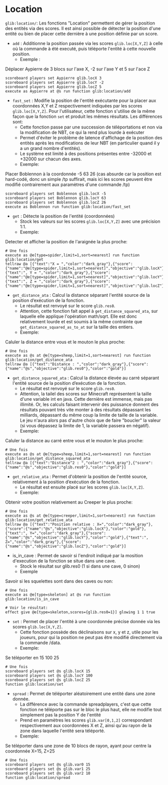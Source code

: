 # Location

`glib:location/`: Les fonctions "Location" permettent de gérer la position des entités via des scores. Il est ainsi possible de détecter la position d'une entité ou bien de placer cette dernière à une position définie par un score.

* `add` : Additionne la position passée via les scores `glib.loc[X,Y,Z]` à celle où la commande à été executé, puis téléporte l'entité à cette nouvelle position.
  * Exemple :

Déplacer Aypierre de 3 blocs sur l'axe X, -2 sur l'axe Y et 5 sur l'ace Z

```
scoreboard players set Aypierre glib.locX 3
scoreboard players set Aypierre glib.locY -2
scoreboard players set Aypierre glib.locZ 5
execute as Aypierre at @s run function glib:location/add
```

* `fast_set`<span dir=""> : Modifie la position de l'entité exécutante pour la placer aux coordonnées X,Y et Z respectivement indiquées par les scores </span>`glib.loc[X,Y,Z]`<span dir="">. Pour l'utilisateur, cette fonction s'utilise de la même façon que la fonction </span>`set`<span dir=""> et produit les mêmes résultats. Les différences sont:</span>
  * Cette fonction passe par une succession de téléportations et non via la modification de NBT, ce qui la rend plus lourde à exécuter
  * Permet d'éviter le problème de latence d'affichage de la position des entités après les modifications de leur NBT (en particulier quand il y a un grand nombre d'entités).
  * Le système est limité à des positions présentes entre -32000 et +32000 sur chacun des axes.
  * Exemple:

Placer Boblennon à la coordonnée -5 63 26 (cas absurde car la position est hard-codé, donc un simple /tp suffirait, mais ici les scores peuvent être modifié contrairement aux paramètres d'une commande /tp)

```
scoreboard players set Boblennon glib.locX -5
scoreboard players set Boblennon glib.locY 63
scoreboard players set Boblennon glib.locZ 26
execute as Boblennon run function glib:location/fast_set
```

* `get` : Détecte la position de l'entité (coordonnées)
  * Stock les valeurs sur les scores `glib.loc[X,Y,Z]` avec une précision 1:1.
  * Exemple:

Detecter et afficher la position de l'araignée la plus proche:

```
# Une fois
execute as @e[type=spider,limit=1,sort=nearest] run function glib:location/get
tellraw @a [{"text":"X = ","color":"dark_gray"},{"score":{"name":"@e[type=spider,limit=1,sort=nearest]","objective":"glib.locX"},"color":"gold"},{"text":", Y = ","color":"dark_gray"},{"score":{"name":"@e[type=spider,limit=1,sort=nearest]","objective":"glib.locY"},"color":"gold"}{"text":", Z = ","color":"dark_gray"},{"score":{"name":"@e[type=spider,limit=1,sort=nearest]","objective":"glib.locZ"},"color":"gold"}]
```

* `get_distance_ata` : Calcul la distance séparant l'entité source de la position d’exécution de la fonction.
  * Le résultat est renvoyé sur le score `glib.res0`.
  * Attention, cette fonction fait appel à `get_distance_squared_ata`, sur laquelle elle applique l'opération math/sqrt. Elle est donc relativement lourde et est soumis à la même contrainte que `get_distance_squared_as_to_at` sur la taille des entiers.
  * Exemple:

Caluler la distance entre vous et le mouton le plus proche:

```
# Une fois
execute as @s at @e[type=sheep,limit=1,sort=nearest] run function glib:location/get_distance_ata
tellraw @a [{"text":"Distance : ","color":"dark_gray"},{"score":{"name":"@s","objective":"glib.res0"},"color":"gold"}]
```

* `get_distance_squared_ata` : Calcul la distance élevée au carré séparant l'entité source de la position d’exécution de la fonction.
  * Le résultat est renvoyé sur le score `glib.res0`.
  * Attention, la tailel des scores sur Minecraft représentent la taille d'une variable int en java. Cette dernière est immense, mais pas illimité. Or, les calculs faisant intervenir des puissance donnent des résultats pouvant très vite monter à des résultats dépassant les milliards, dépassant du même coup la limite de taille de la variable. Le jeu n'aura alors pas d'autre choix que de faire "boucler" la valeur (si vous dépassez la limite de 1, la variable passera en négatif).
  * Exemple:

Caluler la distance au carré entre vous et le mouton le plus proche:

```
# Une fois
execute as @s at @e[type=sheep,limit=1,sort=nearest] run function glib:location/get_distance_squared_ata
tellraw @a [{"text":"Distance^2 : ","color":"dark_gray"},{"score":{"name":"@s","objective":"glib.res0"},"color":"gold"}]
```

* `get_relative_ata` : Permet d'obtenir la position de l'entité source, relativement à la position d’exécution de la fonction.
  * Le résultat est ensuite placé sur les scores `glib.loc[X,Y,Z]`.
  * Exemple:

Obtenir votre position relativement au Creeper le plus proche:

```
# Une fois
execute as @s at @e[type=creeper,limit=1,sort=nearest] run function glib:location/get_relative_ata
tellraw @a [{"text":"Position relative : X=","color":"dark_gray"},{"score":{"name":"@s","objective":"glib.locX"},"color":"gold"},{"text":", Y=","color":"dark_gray"},{"score":{"name":"@s","objective":"glib.locY"},"color":"gold"},{"text":", Z=","color":"dark_gray"},{"score":{"name":"@s","objective":"glib.locZ"},"color":"gold"}]
```

* is_in_cave : Permet de savoir si l'endroit indiqué par la mosition d'execution de la fonction se situe dans une cave.
  * Stock le résultat sur glib.res0 (1 si dans une cave, 0 sinon)
  * Exemple

Savoir si les squelettes sont dans des caves ou non:

```
# Une fois
execute as @e[type=skeleton] at @s run function glib:location/is_in_cave

# Voir le résultat:
effect give @e[type=skeleton,scores={glib.res0=1}] glowing 1 1 true
```

* `set` : Permet de placer l'entité à une coordonnée précise donnée via les scores `glib.loc[X,Y,Z]`.
  * Cette fonction possède des déclinaisons sur x, y et z, utile pour les joueurs, pour qui la position ne peut pas être modifié directement via la commande /data.
  * Exemple:

Se téléporter en 15 100 25

```
# Une fois
scoreboard players set @s glib.locX 15
scoreboard players set @s glib.locY 100
scoreboard players set @s glib.locZ 25
function glib:location/set
```

* `spread` : Permet de téléporter aléatoirement une entité dans une zone donnée.
  * La différence avec la commande spreadplayers, c'est que cette fonction ne téléporte pas sur le bloc le plus haut, elle ne modifie tout simplement pas la position Y de l'entité
  * Prend en paramètres les scores `glib.var[0,1,2]` correspondant respectivement aux coordonnées X et Z, ainsi qu'au rayon de la zone dans laquelle l'entité sera téléporté.
  * Exemple:

Se téléporter dans une zone de 10 blocs de rayon, ayant pour centre la coordonnée X=15, Z=25

```
# Une fois
scoreboard players set @s glib.var0 15
scoreboard players set @s glib.var1 25
scoreboard players set @s glib.var2 10
function glib:location/spread
```